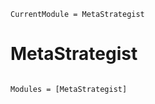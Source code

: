 ```@meta
CurrentModule = MetaStrategist
```

# MetaStrategist

```@index
```

```@autodocs
Modules = [MetaStrategist]
```
